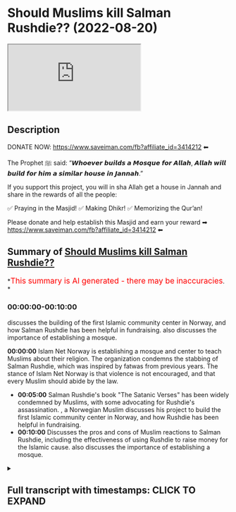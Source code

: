 # Should Muslims kill Salman Rushdie?? (2022-08-20)

<iframe loading='lazy' allow='autoplay' src='https://www.youtube.com/embed/2z1J6ydYTYw'></iframe>

## Description

DONATE NOW: <https://www.saveiman.com/fb?affiliate_id=3414212> ⬅

The Prophet ﷺ said: “𝙒𝙝𝙤𝙚𝙫𝙚𝙧 𝙗𝙪𝙞𝙡𝙙𝙨 𝙖 𝙈𝙤𝙨𝙦𝙪𝙚 𝙛𝙤𝙧 𝘼𝙡𝙡𝙖𝙝, 𝘼𝙡𝙡𝙖𝙝 𝙬𝙞𝙡𝙡 𝙗𝙪𝙞𝙡𝙙 𝙛𝙤𝙧 𝙝𝙞𝙢 𝙖 𝙨𝙞𝙢𝙞𝙡𝙖𝙧 𝙝𝙤𝙪𝙨𝙚 𝙞𝙣 𝙅𝙖𝙣𝙣𝙖𝙝.”

If you support this project, you will in sha Allah get a house in Jannah and share in the rewards of all the people:

✅ Praying in the Masjid!
✅ Making Dhikr!
✅ Memorizing the Qur’an!

Please donate and help establish this Masjid and earn your reward ➡ <https://www.saveiman.com/fb?affiliate_id=3414212> ⬅

## Summary of [Should Muslims kill Salman Rushdie??](https://www.youtube.com/watch?v=2z1J6ydYTYw)

*<span style="color:red; font-size:125%">This summary is AI generated - there may be inaccuracies</span>. *

### <a onclick="modifyYTiframeseektime('0')">00:00:00-00:10:00</a>

discusses the building of the first Islamic community center in Norway, and how Salman Rushdie has been helpful in fundraising.  also discusses the importance of establishing a mosque.

**<a onclick="modifyYTiframeseektime('0')">00:00:00</a>** Islam Net Norway is establishing a mosque and center to teach Muslims about their religion. The organization condemns the stabbing of Salman Rushdie, which was inspired by fatwas from previous years. The stance of Islam Net Norway is that violence is not encouraged, and that every Muslim should abide by the law.

* **<a onclick="modifyYTiframeseektime('300')">00:05:00</a>** Salman Rushdie's book "The Satanic Verses" has been widely condemned by Muslims, with some advocating for Rushdie's assassination. , a Norwegian Muslim discusses his project to build the first Islamic community center in Norway, and how Rushdie has been helpful in fundraising.
* **<a onclick="modifyYTiframeseektime('600')">00:10:00</a>** Discusses the pros and cons of Muslim reactions to Salman Rushdie, including the effectiveness of using Rushdie to raise money for the Islamic cause.  also discusses the importance of establishing a mosque.

<details><summary><h2>Full transcript with timestamps: CLICK TO EXPAND</h2></summary>

<a onclick="modifyYTiframeseektime('0')">0:00:00</a> your brothers and sisters in islam net  
<a onclick="modifyYTiframeseektime('2')">0:00:02</a> from norway are establishing a masjid a  
<a onclick="modifyYTiframeseektime('5')">0:00:05</a> dawa center  
<a onclick="modifyYTiframeseektime('6')">0:00:06</a> this center this masjid this educational  
<a onclick="modifyYTiframeseektime('9')">0:00:09</a> institution will act like a beacon of  
<a onclick="modifyYTiframeseektime('12')">0:00:12</a> light calling the muslims in norway back  
<a onclick="modifyYTiframeseektime('15')">0:00:15</a> to the essence of islam so give  
<a onclick="modifyYTiframeseektime('17')">0:00:17</a> generously and allah azzawajal will give  
<a onclick="modifyYTiframeseektime('19')">0:00:19</a> you even more  
<a onclick="modifyYTiframeseektime('22')">0:00:22</a> assalamu alaikum  
<a onclick="modifyYTiframeseektime('24')">0:00:24</a> how are you guys doing  
<a onclick="modifyYTiframeseektime('26')">0:00:26</a> i'm joined with fahad from islam net you  
<a onclick="modifyYTiframeseektime('30')">0:00:30</a> may be familiar with some of the  
<a onclick="modifyYTiframeseektime('31')">0:00:31</a> advertisements that we've been doing for  
<a onclick="modifyYTiframeseektime('33')">0:00:33</a> islam net  
<a onclick="modifyYTiframeseektime('34')">0:00:34</a> trying to raise money for  
<a onclick="modifyYTiframeseektime('37')">0:00:37</a> the dawa center which we'll maybe talk  
<a onclick="modifyYTiframeseektime('38')">0:00:38</a> about a little bit later on in norway  
<a onclick="modifyYTiframeseektime('41')">0:00:41</a> it's one of its kind it's a very  
<a onclick="modifyYTiframeseektime('43')">0:00:43</a> important establishment which master  
<a onclick="modifyYTiframeseektime('45')">0:00:45</a> muslims need to contribute to  
<a onclick="modifyYTiframeseektime('47')">0:00:47</a> but today we want to get started maybe  
<a onclick="modifyYTiframeseektime('50')">0:00:50</a> with  
<a onclick="modifyYTiframeseektime('51')">0:00:51</a> the recent events that took place  
<a onclick="modifyYTiframeseektime('54')">0:00:54</a> with the stabbing of salman rushdie  
<a onclick="modifyYTiframeseektime('57')">0:00:57</a> now as a leader of an organization  
<a onclick="modifyYTiframeseektime('60')">0:01:00</a> fahad  
<a onclick="modifyYTiframeseektime('61')">0:01:01</a> and as a muslim of course  
<a onclick="modifyYTiframeseektime('63')">0:01:03</a> do you condemn this action that was  
<a onclick="modifyYTiframeseektime('65')">0:01:05</a> being inspired by the fatwas of 19  
<a onclick="modifyYTiframeseektime('68')">0:01:08</a> whenever it was in 79 whenever the hell  
<a onclick="modifyYTiframeseektime('71')">0:01:11</a> it was  
<a onclick="modifyYTiframeseektime('72')">0:01:12</a> 1999  
<a onclick="modifyYTiframeseektime('76')">0:01:16</a> do you condemn that  
<a onclick="modifyYTiframeseektime('77')">0:01:17</a> our stance on this matter is clear and  
<a onclick="modifyYTiframeseektime('79')">0:01:19</a> it's always been clear that we are not  
<a onclick="modifyYTiframeseektime('82')">0:01:22</a> encouraging violence we do not encourage  
<a onclick="modifyYTiframeseektime('84')">0:01:24</a> anyone to act in this way we believe  
<a onclick="modifyYTiframeseektime('87')">0:01:27</a> that every muslim should abide by the  
<a onclick="modifyYTiframeseektime('89')">0:01:29</a> laws and do whatever they can according  
<a onclick="modifyYTiframeseektime('92')">0:01:32</a> to the prophet if you care if you see a  
<a onclick="modifyYTiframeseektime('94')">0:01:34</a> moon you change it with your hand and if  
<a onclick="modifyYTiframeseektime('96')">0:01:36</a> you can't then you change it with your  
<a onclick="modifyYTiframeseektime('98')">0:01:38</a> mouth so  
<a onclick="modifyYTiframeseektime('99')">0:01:39</a> obviously  
<a onclick="modifyYTiframeseektime('100')">0:01:40</a> our role here as muslims in the west  
<a onclick="modifyYTiframeseektime('102')">0:01:42</a> would be to change  
<a onclick="modifyYTiframeseektime('104')">0:01:44</a> or speak out against these vile  
<a onclick="modifyYTiframeseektime('107')">0:01:47</a> insults that this individual has come  
<a onclick="modifyYTiframeseektime('109')">0:01:49</a> with against the prophet saws against  
<a onclick="modifyYTiframeseektime('111')">0:01:51</a> the wives of the prophet  
<a onclick="modifyYTiframeseektime('115')">0:01:55</a> it's right to mention that you know  
<a onclick="modifyYTiframeseektime('119')">0:01:59</a> first of all i think there's a lot of  
<a onclick="modifyYTiframeseektime('120')">0:02:00</a> kind of cutting and pasting going on  
<a onclick="modifyYTiframeseektime('122')">0:02:02</a> there's a lot of going into history and  
<a onclick="modifyYTiframeseektime('124')">0:02:04</a> classical books of jurisprudence islamic  
<a onclick="modifyYTiframeseektime('126')">0:02:06</a> jurisprudence  
<a onclick="modifyYTiframeseektime('127')">0:02:07</a> where you know certain fat words have  
<a onclick="modifyYTiframeseektime('129')">0:02:09</a> been given maybe a thousand years ago  
<a onclick="modifyYTiframeseektime('131')">0:02:11</a> um about the blasphemy laws and so on  
<a onclick="modifyYTiframeseektime('133')">0:02:13</a> which by the way are a matter of  
<a onclick="modifyYTiframeseektime('135')">0:02:15</a> difference of opinion this is something  
<a onclick="modifyYTiframeseektime('137')">0:02:17</a> which  
<a onclick="modifyYTiframeseektime('138')">0:02:18</a> mentions quite clearly  
<a onclick="modifyYTiframeseektime('140')">0:02:20</a> of uh  
<a onclick="modifyYTiframeseektime('142')">0:02:22</a> there's a very famous  
<a onclick="modifyYTiframeseektime('143')">0:02:23</a> uh hadith of the prophet muhammad where  
<a onclick="modifyYTiframeseektime('146')">0:02:26</a> in bahadis mentioned that he's walking  
<a onclick="modifyYTiframeseektime('148')">0:02:28</a> with his wife and some jews came to him  
<a onclick="modifyYTiframeseektime('150')">0:02:30</a> the hostile individuals they were who  
<a onclick="modifyYTiframeseektime('153')">0:02:33</a> said to him assalamu alaikum  
<a onclick="modifyYTiframeseektime('155')">0:02:35</a> death be upon you  
<a onclick="modifyYTiframeseektime('156')">0:02:36</a> and he was wonder and then responded his  
<a onclick="modifyYTiframeseektime('159')">0:02:39</a> wife responded in a very  
<a onclick="modifyYTiframeseektime('160')">0:02:40</a> elaborative way and then he stopped at  
<a onclick="modifyYTiframeseektime('163')">0:02:43</a> the prophet muhammad we said that  
<a onclick="modifyYTiframeseektime('165')">0:02:45</a> you know just  
<a onclick="modifyYTiframeseektime('166')">0:02:46</a> just say walaikum you know just saying  
<a onclick="modifyYTiframeseektime('168')">0:02:48</a> upon you  
<a onclick="modifyYTiframeseektime('169')">0:02:49</a> and then he he went into a discussion  
<a onclick="modifyYTiframeseektime('171')">0:02:51</a> about an ethical discussion he said that  
<a onclick="modifyYTiframeseektime('179')">0:02:59</a> that there was nothing there was not  
<a onclick="modifyYTiframeseektime('180')">0:03:00</a> goodness in anything in fact it was  
<a onclick="modifyYTiframeseektime('182')">0:03:02</a> removed  
<a onclick="modifyYTiframeseektime('183')">0:03:03</a> of course that that would uh  
<a onclick="modifyYTiframeseektime('186')">0:03:06</a> that if it was in it if kindness and  
<a onclick="modifyYTiframeseektime('188')">0:03:08</a> gentleness was in that thing  
<a onclick="modifyYTiframeseektime('190')">0:03:10</a> that it would beautify and if it was  
<a onclick="modifyYTiframeseektime('191')">0:03:11</a> removed from it it would make it ugly  
<a onclick="modifyYTiframeseektime('193')">0:03:13</a> and a very  
<a onclick="modifyYTiframeseektime('195')">0:03:15</a> similar hadith of the prophet muhammed  
<a onclick="modifyYTiframeseektime('198')">0:03:18</a> some individuals  
<a onclick="modifyYTiframeseektime('199')">0:03:19</a> from quraish the pagan arabs at the time  
<a onclick="modifyYTiframeseektime('201')">0:03:21</a> were attacking the prophet calling him  
<a onclick="modifyYTiframeseektime('202')">0:03:22</a> within them calling him the dispraised  
<a onclick="modifyYTiframeseektime('204')">0:03:24</a> one  
<a onclick="modifyYTiframeseektime('205')">0:03:25</a> and he responded by um  
<a onclick="modifyYTiframeseektime('208')">0:03:28</a> by saying that  
<a onclick="modifyYTiframeseektime('209')">0:03:29</a> uh  
<a onclick="modifyYTiframeseektime('216')">0:03:36</a> they are attacking this individual  
<a onclick="modifyYTiframeseektime('218')">0:03:38</a> called them they dispraised one and i'm  
<a onclick="modifyYTiframeseektime('219')">0:03:39</a> muhammad i'm the praised one  
<a onclick="modifyYTiframeseektime('222')">0:03:42</a> they so in other words there is some  
<a onclick="modifyYTiframeseektime('225')">0:03:45</a> legitimacy in in saying that when the  
<a onclick="modifyYTiframeseektime('227')">0:03:47</a> prophet  
<a onclick="modifyYTiframeseektime('228')">0:03:48</a> the way he would deal with insults  
<a onclick="modifyYTiframeseektime('230')">0:03:50</a> wasn't a narcissistic control way it was  
<a onclick="modifyYTiframeseektime('234')">0:03:54</a> a very controlled and strategic manner  
<a onclick="modifyYTiframeseektime('235')">0:03:55</a> where if it had an impact on the polity  
<a onclick="modifyYTiframeseektime('237')">0:03:57</a> and the particular situation at a time  
<a onclick="modifyYTiframeseektime('241')">0:04:01</a> then a harsh action would be taken yes  
<a onclick="modifyYTiframeseektime('244')">0:04:04</a> but if it didn't it would a harsh action  
<a onclick="modifyYTiframeseektime('246')">0:04:06</a> would not be taken he wasn't faced he  
<a onclick="modifyYTiframeseektime('247')">0:04:07</a> hand-waved this whole situation off  
<a onclick="modifyYTiframeseektime('250')">0:04:10</a> but of course someone will say well  
<a onclick="modifyYTiframeseektime('251')">0:04:11</a> there are classical opinions they even  
<a onclick="modifyYTiframeseektime('252')">0:04:12</a> tell wrote a whole book called the sun  
<a onclick="modifyYTiframeseektime('256')">0:04:16</a> rasool  
<a onclick="modifyYTiframeseektime('257')">0:04:17</a> and that the unsheathed sword on the the  
<a onclick="modifyYTiframeseektime('259')">0:04:19</a> one who insults the prophet and so on  
<a onclick="modifyYTiframeseektime('261')">0:04:21</a> and  
<a onclick="modifyYTiframeseektime('262')">0:04:22</a> so many people in different schools of  
<a onclick="modifyYTiframeseektime('263')">0:04:23</a> thought have spoken about the capital  
<a onclick="modifyYTiframeseektime('265')">0:04:25</a> punishment for those who attack  
<a onclick="modifyYTiframeseektime('267')">0:04:27</a> the prophet muhammad assault him  
<a onclick="modifyYTiframeseektime('269')">0:04:29</a> but this is taking something which is  
<a onclick="modifyYTiframeseektime('271')">0:04:31</a> abstract the abstract hokum and trying  
<a onclick="modifyYTiframeseektime('274')">0:04:34</a> to apply it on uh today so that  
<a onclick="modifyYTiframeseektime('276')">0:04:36</a> the real truth is that even tamiya  
<a onclick="modifyYTiframeseektime('278')">0:04:38</a> himself the same person who wrote this  
<a onclick="modifyYTiframeseektime('279')">0:04:39</a> book  
<a onclick="modifyYTiframeseektime('280')">0:04:40</a> as well as um you know the scholars of  
<a onclick="modifyYTiframeseektime('283')">0:04:43</a> today  
<a onclick="modifyYTiframeseektime('284')">0:04:44</a> don't just look at  
<a onclick="modifyYTiframeseektime('285')">0:04:45</a> acam or rulings in abstraction this  
<a onclick="modifyYTiframeseektime('287')">0:04:47</a> manner what they do is they look at the  
<a onclick="modifyYTiframeseektime('290')">0:04:50</a> ruling in conjunction with the reality  
<a onclick="modifyYTiframeseektime('293')">0:04:53</a> around them and that's why you'll find  
<a onclick="modifyYTiframeseektime('295')">0:04:55</a> that in relation to this matter of  
<a onclick="modifyYTiframeseektime('296')">0:04:56</a> blaspheming  
<a onclick="modifyYTiframeseektime('298')">0:04:58</a> uh  
<a onclick="modifyYTiframeseektime('299')">0:04:59</a> in western lands like ours and you know  
<a onclick="modifyYTiframeseektime('302')">0:05:02</a> where there's you know laws and places  
<a onclick="modifyYTiframeseektime('304')">0:05:04</a> on  
<a onclick="modifyYTiframeseektime('305')">0:05:05</a> the main the major centers of islamic  
<a onclick="modifyYTiframeseektime('307')">0:05:07</a> power have uh maintained that actually  
<a onclick="modifyYTiframeseektime('310')">0:05:10</a> there's a great master or detriment a  
<a onclick="modifyYTiframeseektime('312')">0:05:12</a> communal detriment into like you said  
<a onclick="modifyYTiframeseektime('314')">0:05:14</a> you know trying to challenge the law in  
<a onclick="modifyYTiframeseektime('316')">0:05:16</a> this in this vigilante way  
<a onclick="modifyYTiframeseektime('318')">0:05:18</a> and so we would say that when they ask  
<a onclick="modifyYTiframeseektime('320')">0:05:20</a> us about  
<a onclick="modifyYTiframeseektime('321')">0:05:21</a> the condemnation of this kind of uh  
<a onclick="modifyYTiframeseektime('324')">0:05:24</a> thing of individual doing this kind of  
<a onclick="modifyYTiframeseektime('326')">0:05:26</a> things but we do so on the basis of  
<a onclick="modifyYTiframeseektime('328')">0:05:28</a> sharia consequently quite frankly sharia  
<a onclick="modifyYTiframeseektime('330')">0:05:30</a> consequentialism that is to say the cost  
<a onclick="modifyYTiframeseektime('332')">0:05:32</a> benefit analysis and that's a fine  
<a onclick="modifyYTiframeseektime('334')">0:05:34</a> ethical standard actually one that the  
<a onclick="modifyYTiframeseektime('336')">0:05:36</a> whole of philosophical liberalism is  
<a onclick="modifyYTiframeseektime('338')">0:05:38</a> based on it unless of course we're  
<a onclick="modifyYTiframeseektime('339')">0:05:39</a> looking at immanuel kant's type of uh  
<a onclick="modifyYTiframeseektime('342')">0:05:42</a> social um liberalism but the the point  
<a onclick="modifyYTiframeseektime('345')">0:05:45</a> is therefore it can be condemnable on  
<a onclick="modifyYTiframeseektime('346')">0:05:46</a> the basis of breach of the peace  
<a onclick="modifyYTiframeseektime('349')">0:05:49</a> uh on the basis of mafsa detriment  
<a onclick="modifyYTiframeseektime('352')">0:05:52</a> on the basis of this is something which  
<a onclick="modifyYTiframeseektime('354')">0:05:54</a> is a barrier to entering the tower on  
<a onclick="modifyYTiframeseektime('356')">0:05:56</a> the basis that this is something which  
<a onclick="modifyYTiframeseektime('357')">0:05:57</a> threatens the muslims it can be  
<a onclick="modifyYTiframeseektime('358')">0:05:58</a> condemned in all those bases and we do  
<a onclick="modifyYTiframeseektime('360')">0:06:00</a> condemn it and that's not our strategy  
<a onclick="modifyYTiframeseektime('362')">0:06:02</a> it's not our way  
<a onclick="modifyYTiframeseektime('363')">0:06:03</a> in dealing with individuals that insult  
<a onclick="modifyYTiframeseektime('365')">0:06:05</a> the prophet  
<a onclick="modifyYTiframeseektime('366')">0:06:06</a> the the very purpose of salman rushdie  
<a onclick="modifyYTiframeseektime('368')">0:06:08</a> writing his book is to diminish the  
<a onclick="modifyYTiframeseektime('371')">0:06:11</a> religion of islam diminish the the  
<a onclick="modifyYTiframeseektime('373')">0:06:13</a> truthfulness of the prophethood of the  
<a onclick="modifyYTiframeseektime('375')">0:06:15</a> prophet saw sallam and now his book is  
<a onclick="modifyYTiframeseektime('378')">0:06:18</a> has become a bestseller it's an amazon  
<a onclick="modifyYTiframeseektime('380')">0:06:20</a> bestseller so his lies about the prophet  
<a onclick="modifyYTiframeseektime('383')">0:06:23</a> saws his insults to the prophet saws  
<a onclick="modifyYTiframeseektime('386')">0:06:26</a> wives are now just being spread when  
<a onclick="modifyYTiframeseektime('388')">0:06:28</a> someone does these kinds of acts this  
<a onclick="modifyYTiframeseektime('391')">0:06:31</a> taking the law in their own hands it  
<a onclick="modifyYTiframeseektime('393')">0:06:33</a> actually goes against the very purpose  
<a onclick="modifyYTiframeseektime('396')">0:06:36</a> of  
<a onclick="modifyYTiframeseektime('397')">0:06:37</a> making the religion of islam prevail and  
<a onclick="modifyYTiframeseektime('399')">0:06:39</a> and and giving dawa to to do these kinds  
<a onclick="modifyYTiframeseektime('402')">0:06:42</a> of acts so that's why i say that we need  
<a onclick="modifyYTiframeseektime('405')">0:06:45</a> to think wisely how we respond to people  
<a onclick="modifyYTiframeseektime('408')">0:06:48</a> like this how we respond to people who  
<a onclick="modifyYTiframeseektime('409')">0:06:49</a> are insulting the dean of allah or  
<a onclick="modifyYTiframeseektime('411')">0:06:51</a> burning the quran insulting the prophet  
<a onclick="modifyYTiframeseektime('414')">0:06:54</a> and that's why if we look at this guy in  
<a onclick="modifyYTiframeseektime('416')">0:06:56</a> norway he's burning the quran and he's  
<a onclick="modifyYTiframeseektime('418')">0:06:58</a> been doing that  
<a onclick="modifyYTiframeseektime('419')">0:06:59</a> for so many times now we used this  
<a onclick="modifyYTiframeseektime('423')">0:07:03</a> individual as a useful idiot  
<a onclick="modifyYTiframeseektime('426')">0:07:06</a> for the cause  
<a onclick="modifyYTiframeseektime('427')">0:07:07</a> Laughter  
<a onclick="modifyYTiframeseektime('430')">0:07:10</a> we have been able so we  
<a onclick="modifyYTiframeseektime('432')">0:07:12</a> as you know bro and as we as you also  
<a onclick="modifyYTiframeseektime('434')">0:07:14</a> said in the beginning that  
<a onclick="modifyYTiframeseektime('436')">0:07:16</a> we're building this machine  
<a onclick="modifyYTiframeseektime('438')">0:07:18</a> we are raising funds to establish the  
<a onclick="modifyYTiframeseektime('440')">0:07:20</a> first of its kind masjid and our center  
<a onclick="modifyYTiframeseektime('442')">0:07:22</a> in the whole country of norway  
<a onclick="modifyYTiframeseektime('444')">0:07:24</a> and through this guy we have raised over  
<a onclick="modifyYTiframeseektime('447')">0:07:27</a> 500  
<a onclick="modifyYTiframeseektime('449')">0:07:29</a> dollars for building this message  
<a onclick="modifyYTiframeseektime('455')">0:07:35</a> so if we you if we use this for this  
<a onclick="modifyYTiframeseektime('457')">0:07:37</a> individual this is a strategic approach  
<a onclick="modifyYTiframeseektime('460')">0:07:40</a> which in advances the islamic cause is  
<a onclick="modifyYTiframeseektime('462')">0:07:42</a> that we've used this individual who has  
<a onclick="modifyYTiframeseektime('464')">0:07:44</a> been trying to attack the muslim  
<a onclick="modifyYTiframeseektime('466')">0:07:46</a> community and in a project where we're  
<a onclick="modifyYTiframeseektime('468')">0:07:48</a> trying to build a mosque which will be  
<a onclick="modifyYTiframeseektime('470')">0:07:50</a> the biggest and the dawah center which  
<a onclick="modifyYTiframeseektime('472')">0:07:52</a> will be the biggest in this kind in the  
<a onclick="modifyYTiframeseektime('473')">0:07:53</a> whole of scandinavia he's helped us  
<a onclick="modifyYTiframeseektime('475')">0:07:55</a> raise half a million  
<a onclick="modifyYTiframeseektime('477')">0:07:57</a> dollars is it  
<a onclick="modifyYTiframeseektime('479')">0:07:59</a> yeah  
<a onclick="modifyYTiframeseektime('480')">0:08:00</a> so  
<a onclick="modifyYTiframeseektime('481')">0:08:01</a> that's  
<a onclick="modifyYTiframeseektime('482')">0:08:02</a> that's amazing isn't it maybe maybe  
<a onclick="modifyYTiframeseektime('483')">0:08:03</a> someone maybe salman rushdie  
<a onclick="modifyYTiframeseektime('486')">0:08:06</a> can help us raise some more  
<a onclick="modifyYTiframeseektime('489')">0:08:09</a> exactly bro tell us a little bit about  
<a onclick="modifyYTiframeseektime('491')">0:08:11</a> this project just because some people  
<a onclick="modifyYTiframeseektime('493')">0:08:13</a> watching this may not know about what  
<a onclick="modifyYTiframeseektime('494')">0:08:14</a> project this is in just a nutshell  
<a onclick="modifyYTiframeseektime('496')">0:08:16</a> before we look at the  
<a onclick="modifyYTiframeseektime('497')">0:08:17</a> interactions you've had with this  
<a onclick="modifyYTiframeseektime('498')">0:08:18</a> individual  
<a onclick="modifyYTiframeseektime('499')">0:08:19</a> all right so we are establishing a one  
<a onclick="modifyYTiframeseektime('501')">0:08:21</a> of its kind masjid and community center  
<a onclick="modifyYTiframeseektime('503')">0:08:23</a> at dawa center in the whole country of  
<a onclick="modifyYTiframeseektime('505')">0:08:25</a> norway it will inshallah have a  
<a onclick="modifyYTiframeseektime('507')">0:08:27</a> playground for kids to nurture love for  
<a onclick="modifyYTiframeseektime('509')">0:08:29</a> the dean of allah it would have it will  
<a onclick="modifyYTiframeseektime('512')">0:08:32</a> have like a gym where people can come  
<a onclick="modifyYTiframeseektime('514')">0:08:34</a> and work out it would have dawah  
<a onclick="modifyYTiframeseektime('516')">0:08:36</a> facilities it would have classrooms an  
<a onclick="modifyYTiframeseektime('518')">0:08:38</a> educational institution that would be  
<a onclick="modifyYTiframeseektime('520')">0:08:40</a> teaching  
<a onclick="modifyYTiframeseektime('521')">0:08:41</a> the community about the dean of allah  
<a onclick="modifyYTiframeseektime('524')">0:08:44</a> something which is absolutely  
<a onclick="modifyYTiframeseektime('527')">0:08:47</a> unheard of in the country of norway we  
<a onclick="modifyYTiframeseektime('528')">0:08:48</a> don't have any single islamic community  
<a onclick="modifyYTiframeseektime('531')">0:08:51</a> center or dawah center with these kinds  
<a onclick="modifyYTiframeseektime('534')">0:08:54</a> of facilities we don't even have we  
<a onclick="modifyYTiframeseektime('536')">0:08:56</a> don't have we don't even have like  
<a onclick="modifyYTiframeseektime('537')">0:08:57</a> islamic schools in the way do we that's  
<a onclick="modifyYTiframeseektime('539')">0:08:59</a> true we don't have a single islamic  
<a onclick="modifyYTiframeseektime('541')">0:09:01</a> school in the whole country so we need  
<a onclick="modifyYTiframeseektime('544')">0:09:04</a> to establish these kinds of institutions  
<a onclick="modifyYTiframeseektime('546')">0:09:06</a> in the country of norway and we are  
<a onclick="modifyYTiframeseektime('548')">0:09:08</a> starting off with this uh we've called  
<a onclick="modifyYTiframeseektime('550')">0:09:10</a> it iman activity center so it will be a  
<a onclick="modifyYTiframeseektime('553')">0:09:13</a> center that would build the iman of our  
<a onclick="modifyYTiframeseektime('555')">0:09:15</a> children  
<a onclick="modifyYTiframeseektime('556')">0:09:16</a> and the link for this project is in the  
<a onclick="modifyYTiframeseektime('559')">0:09:19</a> description box and the comment section  
<a onclick="modifyYTiframeseektime('560')">0:09:20</a> below correct exactly it would be there  
<a onclick="modifyYTiframeseektime('563')">0:09:23</a> they'll click it and it'll be a quick  
<a onclick="modifyYTiframeseektime('564')">0:09:24</a> one isn't it it will take two seconds uh  
<a onclick="modifyYTiframeseektime('566')">0:09:26</a> maybe what ten seconds for them to to  
<a onclick="modifyYTiframeseektime('567')">0:09:27</a> put the payment through  
<a onclick="modifyYTiframeseektime('569')">0:09:29</a> exactly it would take just a few seconds  
<a onclick="modifyYTiframeseektime('571')">0:09:31</a> and and the  
<a onclick="modifyYTiframeseektime('572')">0:09:32</a> that that  
<a onclick="modifyYTiframeseektime('573')">0:09:33</a> that's really what we should be talking  
<a onclick="modifyYTiframeseektime('574')">0:09:34</a> about that's why muslims are always on  
<a onclick="modifyYTiframeseektime('577')">0:09:37</a> the back foot this is a way we can  
<a onclick="modifyYTiframeseektime('578')">0:09:38</a> actually start being on the front foot  
<a onclick="modifyYTiframeseektime('580')">0:09:40</a> correct  
<a onclick="modifyYTiframeseektime('581')">0:09:41</a> a hundred percent bro so we need to use  
<a onclick="modifyYTiframeseektime('584')">0:09:44</a> these kinds of individuals  
<a onclick="modifyYTiframeseektime('585')">0:09:45</a> just for just for promoting the islamic  
<a onclick="modifyYTiframeseektime('588')">0:09:48</a> cause because that will burn them up  
<a onclick="modifyYTiframeseektime('590')">0:09:50</a> so  
<a onclick="modifyYTiframeseektime('591')">0:09:51</a> so look they're going to get blown up as  
<a onclick="modifyYTiframeseektime('593')">0:09:53</a> well in the hellfire  
<a onclick="modifyYTiframeseektime('596')">0:09:56</a> i mean let's be honest about it  
<a onclick="modifyYTiframeseektime('597')">0:09:57</a> but talking about the hellfire and  
<a onclick="modifyYTiframeseektime('599')">0:09:59</a> people are going to burn up therein  
<a onclick="modifyYTiframeseektime('601')">0:10:01</a> let's let's look at some of the  
<a onclick="modifyYTiframeseektime('603')">0:10:03</a> reactions that let's let's react to some  
<a onclick="modifyYTiframeseektime('604')">0:10:04</a> of your videos that you've had with this  
<a onclick="modifyYTiframeseektime('606')">0:10:06</a> interview let's look at the the vile  
<a onclick="modifyYTiframeseektime('608')">0:10:08</a> nature of this human being okay let me  
<a onclick="modifyYTiframeseektime('610')">0:10:10</a> show you this one video where this guy  
<a onclick="modifyYTiframeseektime('612')">0:10:12</a> when he comes to our our property and  
<a onclick="modifyYTiframeseektime('614')">0:10:14</a> he's there to burn the quran and we  
<a onclick="modifyYTiframeseektime('616')">0:10:16</a> confront him and then he starts to swear  
<a onclick="modifyYTiframeseektime('619')">0:10:19</a> at the prophet sallam now obviously  
<a onclick="modifyYTiframeseektime('621')">0:10:21</a> i could have done what  
<a onclick="modifyYTiframeseektime('623')">0:10:23</a> this guy did and just you know go crazy  
<a onclick="modifyYTiframeseektime('625')">0:10:25</a> and attack him  
<a onclick="modifyYTiframeseektime('627')">0:10:27</a> if i had done that  
<a onclick="modifyYTiframeseektime('629')">0:10:29</a> and  
<a onclick="modifyYTiframeseektime('629')">0:10:29</a> it would have damaged the cause of islam  
<a onclick="modifyYTiframeseektime('632')">0:10:32</a> so instead of doing that i just  
<a onclick="modifyYTiframeseektime('633')">0:10:33</a> responded to his insults and then used  
<a onclick="modifyYTiframeseektime('636')">0:10:36</a> this guy to raise money to benefit the  
<a onclick="modifyYTiframeseektime('638')">0:10:38</a> dean of allah let's take a look at the  
<a onclick="modifyYTiframeseektime('639')">0:10:39</a> video please  
<a onclick="modifyYTiframeseektime('672')">0:11:12</a> well i mean there you have it i mean so  
<a onclick="modifyYTiframeseektime('674')">0:11:14</a> you didn't pull out a knife and start  
<a onclick="modifyYTiframeseektime('675')">0:11:15</a> stabbing the man did you no exactly  
<a onclick="modifyYTiframeseektime('678')">0:11:18</a> that's not our way  
<a onclick="modifyYTiframeseektime('680')">0:11:20</a> but at the same time we can't just stand  
<a onclick="modifyYTiframeseektime('682')">0:11:22</a> there except that he's insulting the  
<a onclick="modifyYTiframeseektime('684')">0:11:24</a> prophet saws and saying these  
<a onclick="modifyYTiframeseektime('685')">0:11:25</a> vile uh disgusting things about the  
<a onclick="modifyYTiframeseektime('688')">0:11:28</a> thing is i mean as you've correctly said  
<a onclick="modifyYTiframeseektime('690')">0:11:30</a> it just won't serve the cause as as well  
<a onclick="modifyYTiframeseektime('693')">0:11:33</a> yeah you know it just won't serve the  
<a onclick="modifyYTiframeseektime('695')">0:11:35</a> chords as well as simple as that  
<a onclick="modifyYTiframeseektime('697')">0:11:37</a> and and this is a great example of an  
<a onclick="modifyYTiframeseektime('699')">0:11:39</a> individual who's  
<a onclick="modifyYTiframeseektime('700')">0:11:40</a> i think your strategy has been  
<a onclick="modifyYTiframeseektime('702')">0:11:42</a> impeccable i think you've used these  
<a onclick="modifyYTiframeseektime('703')">0:11:43</a> individuals  
<a onclick="modifyYTiframeseektime('705')">0:11:45</a> to the service of islam as you've  
<a onclick="modifyYTiframeseektime('706')">0:11:46</a> mentioned this individual has helped us  
<a onclick="modifyYTiframeseektime('708')">0:11:48</a> raise  
<a onclick="modifyYTiframeseektime('709')">0:11:49</a> half a million  
<a onclick="modifyYTiframeseektime('711')">0:11:51</a> dollars i mean  
<a onclick="modifyYTiframeseektime('713')">0:11:53</a> stabbing him or hurting him or  
<a onclick="modifyYTiframeseektime('715')">0:11:55</a> annihilating him or doing whatever you  
<a onclick="modifyYTiframeseektime('717')">0:11:57</a> want to do won't be as useful with it  
<a onclick="modifyYTiframeseektime('720')">0:12:00</a> honestly it would just make him a hero  
<a onclick="modifyYTiframeseektime('722')">0:12:02</a> look look  
<a onclick="modifyYTiframeseektime('724')">0:12:04</a> so they made him into this icon of  
<a onclick="modifyYTiframeseektime('726')">0:12:06</a> freedom of speech  
<a onclick="modifyYTiframeseektime('728')">0:12:08</a> and what in reality he's just a filthy  
<a onclick="modifyYTiframeseektime('730')">0:12:10</a> man  
<a onclick="modifyYTiframeseektime('731')">0:12:11</a> but they made him an icon of freedom of  
<a onclick="modifyYTiframeseektime('733')">0:12:13</a> speech why should we give him that honor  
<a onclick="modifyYTiframeseektime('735')">0:12:15</a> that status rather we should use him to  
<a onclick="modifyYTiframeseektime('738')">0:12:18</a> serve the dean of allah so let's just  
<a onclick="modifyYTiframeseektime('740')">0:12:20</a> make the final appeal here brothers and  
<a onclick="modifyYTiframeseektime('742')">0:12:22</a> sisters everyone was watching yes please  
<a onclick="modifyYTiframeseektime('744')">0:12:24</a> let's take action right now whenever  
<a onclick="modifyYTiframeseektime('746')">0:12:26</a> these guys are honored and venerated for  
<a onclick="modifyYTiframeseektime('749')">0:12:29</a> their vile  
<a onclick="modifyYTiframeseektime('751')">0:12:31</a> disgusting insults against the prophet  
<a onclick="modifyYTiframeseektime('753')">0:12:33</a> sallam  
<a onclick="modifyYTiframeseektime('755')">0:12:35</a> we should respond by giving tawa and  
<a onclick="modifyYTiframeseektime('757')">0:12:37</a> supporting tawa and establishing the  
<a onclick="modifyYTiframeseektime('759')">0:12:39</a> islamic institutions whenever any anyone  
<a onclick="modifyYTiframeseektime('761')">0:12:41</a> of you donates for this noble cause you  
<a onclick="modifyYTiframeseektime('764')">0:12:44</a> will be sharing in the reward of  
<a onclick="modifyYTiframeseektime('765')">0:12:45</a> responding back to these  
<a onclick="modifyYTiframeseektime('768')">0:12:48</a> interests against the prophet salallahu  
<a onclick="modifyYTiframeseektime('770')">0:12:50</a> against the burning of the quran you  
<a onclick="modifyYTiframeseektime('772')">0:12:52</a> would actually be defending the deen of  
<a onclick="modifyYTiframeseektime('774')">0:12:54</a> allah by doing this don't you agree i  
<a onclick="modifyYTiframeseektime('777')">0:12:57</a> agree and i like the fact that we're  
<a onclick="modifyYTiframeseektime('779')">0:12:59</a> using them not just  
<a onclick="modifyYTiframeseektime('780')">0:13:00</a> now  
<a onclick="modifyYTiframeseektime('781')">0:13:01</a> by spreading awareness of what the  
<a onclick="modifyYTiframeseektime('783')">0:13:03</a> religion of islam actually is because a  
<a onclick="modifyYTiframeseektime('785')">0:13:05</a> lot of people that  
<a onclick="modifyYTiframeseektime('786')">0:13:06</a> you know they hear these things about  
<a onclick="modifyYTiframeseektime('787')">0:13:07</a> muslims understand they don't even know  
<a onclick="modifyYTiframeseektime('788')">0:13:08</a> what islam is they don't even know the  
<a onclick="modifyYTiframeseektime('790')">0:13:10</a> basic tenets  
<a onclick="modifyYTiframeseektime('791')">0:13:11</a> but that now we're using them for our  
<a onclick="modifyYTiframeseektime('793')">0:13:13</a> own purposes  
<a onclick="modifyYTiframeseektime('795')">0:13:15</a> as the muslim community so it can raise  
<a onclick="modifyYTiframeseektime('797')">0:13:17</a> funds for our future generations i think  
<a onclick="modifyYTiframeseektime('799')">0:13:19</a> it's a fantastic strategy and i'm that's  
<a onclick="modifyYTiframeseektime('800')">0:13:20</a> why i'm for it do not forget to give  
<a onclick="modifyYTiframeseektime('803')">0:13:23</a> that kind of charity to to propel our  
<a onclick="modifyYTiframeseektime('805')">0:13:25</a> calls forward and to make the muslims  
<a onclick="modifyYTiframeseektime('808')">0:13:28</a> and the word of islam uppermost by  
<a onclick="modifyYTiframeseektime('810')">0:13:30</a> clicking the link below  
<a onclick="modifyYTiframeseektime('818')">0:13:38</a> when the son of adam dies  
<a onclick="modifyYTiframeseektime('820')">0:13:40</a> all of his good deeds are interrupted  
<a onclick="modifyYTiframeseektime('823')">0:13:43</a> they are finished  
<a onclick="modifyYTiframeseektime('824')">0:13:44</a> except for three things  
<a onclick="modifyYTiframeseektime('828')">0:13:48</a> a continuous charity and a beneficial  
<a onclick="modifyYTiframeseektime('831')">0:13:51</a> knowledge and also a righteous offspring  
<a onclick="modifyYTiframeseektime('834')">0:13:54</a> that makes dua for him your brothers and  
<a onclick="modifyYTiframeseektime('836')">0:13:56</a> sisters in islam net from norway are  
<a onclick="modifyYTiframeseektime('838')">0:13:58</a> establishing a masjid a daowa center and  
<a onclick="modifyYTiframeseektime('842')">0:14:02</a> fulfilling a great portion of this  
<a onclick="modifyYTiframeseektime('844')">0:14:04</a> hadith on your behalf establishing a  
<a onclick="modifyYTiframeseektime('846')">0:14:06</a> masjid to convey the message of islam is  
<a onclick="modifyYTiframeseektime('849')">0:14:09</a> one of the best deeds a muslim can do  
<a onclick="modifyYTiframeseektime('852')">0:14:12</a> whenever someone prays there whenever  
<a onclick="modifyYTiframeseektime('854')">0:14:14</a> someone gives shahada  
<a onclick="modifyYTiframeseektime('856')">0:14:16</a> in the masjid whenever someone learns  
<a onclick="modifyYTiframeseektime('858')">0:14:18</a> something in the masjid  
<a onclick="modifyYTiframeseektime('860')">0:14:20</a> yes  
<a onclick="modifyYTiframeseektime('861')">0:14:21</a> that will be something that you will  
<a onclick="modifyYTiframeseektime('863')">0:14:23</a> have on your scale  
<a onclick="modifyYTiframeseektime('864')">0:14:24</a> so give generously and allah azzawajal  
<a onclick="modifyYTiframeseektime('867')">0:14:27</a> will give you even more  
<a onclick="modifyYTiframeseektime('885')">0:14:45</a> you  
</details>
